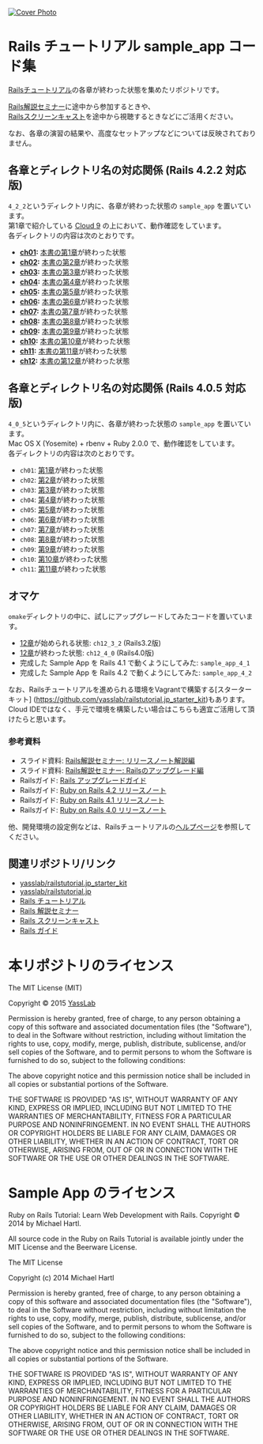 [![Cover Photo](https://raw.githubusercontent.com/yasslab/sample_apps/master/cover.png)](http://railstutorial.jp/)

# Rails チュートリアル sample_app コード集

[Railsチュートリアル](http://railstutorial.jp/)の各章が終わった状態を集めたリポジトリです。   

[Rails解説セミナー](http://railstutorial.jp/seminars)に途中から参加するときや、   
[Railsスクリーンキャスト](http://railstutorial.jp/screencasts)を途中から視聴するときなどにご活用ください。

なお、各章の演習の結果や、高度なセットアップなどについては反映されておりません。

## 各章とディレクトリ名の対応関係 (Rails 4.2.2 対応版)

`4_2_2`というディレクトリ内に、各章が終わった状態の `sample_app` を置いています。   
第1章で紹介している [Cloud 9](https://c9.io/) の上において、動作確認をしています。   
各ディレクトリの内容は次のとおりです。

- __[ch01](https://github.com/yasslab/sample_apps/tree/master/4_2_2/ch01):__ [本書の第1章](http://railstutorial.jp/chapters/beginning?version=4.2#cha-beginning)が終わった状態
- __[ch02](https://github.com/yasslab/sample_apps/tree/master/4_2_2/ch02):__ [本書の第2章](http://railstutorial.jp/chapters/toy_app?version=4.2#top)が終わった状態
- __[ch03](https://github.com/yasslab/sample_apps/tree/master/4_2_2/ch03):__ [本書の第3章](http://railstutorial.jp/chapters/static_pages?version=4.2#cha-static_pages)が終わった状態
- __[ch04](https://github.com/yasslab/sample_apps/tree/master/4_2_2/ch04):__ [本書の第4章](http://railstutorial.jp/chapters/rails_flavored_ruby?version=4.2#cha-rails_flavored_ruby)が終わった状態
- __[ch05](https://github.com/yasslab/sample_apps/tree/master/4_2_2/ch05):__ [本書の第5章](http://railstutorial.jp/chapters/filling_in_the_layout?version=4.2#cha-filling_in_the_layout)が終わった状態
- __[ch06](https://github.com/yasslab/sample_apps/tree/master/4_2_2/ch06):__ [本書の第6章](http://railstutorial.jp/chapters/modeling_users?version=4.2#cha-modeling_users)が終わった状態
- __[ch07](https://github.com/yasslab/sample_apps/tree/master/4_2_2/ch07):__ [本書の第7章](http://railstutorial.jp/chapters/sign_up?version=4.2#cha-sign_up)が終わった状態
- __[ch08](https://github.com/yasslab/sample_apps/tree/master/4_2_2/ch09):__ [本書の第8章](http://railstutorial.jp/chapters/log_in_log_out?version=4.2#cha-log_in_log_out)が終わった状態
- __[ch09](https://github.com/yasslab/sample_apps/tree/master/4_2_2/ch09):__ [本書の第9章](http://railstutorial.jp/chapters/updating_and_deleting_users?version=4.2#cha-updating_showing_and_deleting_users)が終わった状態
- __[ch10](https://github.com/yasslab/sample_apps/tree/master/4_2_2/ch10):__ [本書の第10章](http://railstutorial.jp/chapters/account_activation_password_reset?version=4.2#cha-account_activation_and_password_reset)が終わった状態
- __[ch11](https://github.com/yasslab/sample_apps/tree/master/4_2_2/ch11):__ [本書の第11章](http://railstutorial.jp/chapters/user_microposts?version=4.2#cha-user_microposts)が終わった状態
- __[ch12](https://github.com/yasslab/sample_apps/tree/master/4_2_2/ch12):__ [本書の第12章](http://railstutorial.jp/chapters/following_users?version=4.2#cha-following_users)が終わった状態


## 各章とディレクトリ名の対応関係 (Rails 4.0.5 対応版)

`4_0_5`というディレクトリ内に、各章が終わった状態の `sample_app` を置いています。   
Mac OS X (Yosemite) + rbenv + Ruby 2.0.0 で、動作確認をしています。   
各ディレクトリの内容は次のとおりです。

- `ch01`: [第1章](http://railstutorial.jp/chapters/beginning?version=4.0#top)が終わった状態
- `ch02`: [第2章](http://railstutorial.jp/chapters/a-demo-app?version=4.0#top)が終わった状態
- `ch03`: [第3章](http://railstutorial.jp/chapters/static-pages?version=4.0#top)が終わった状態
- `ch04`: [第4章](http://railstutorial.jp/chapters/rails-flavored-ruby?version=4.0#top)が終わった状態
- `ch05`: [第5章](http://railstutorial.jp/chapters/filling-in-the-layout?version=4.0#top)が終わった状態
- `ch06`: [第6章](http://railstutorial.jp/chapters/modeling-users?version=4.0#top)が終わった状態
- `ch07`: [第7章](http://railstutorial.jp/chapters/sign-up?version=4.0#top)が終わった状態
- `ch08`: [第8章](http://railstutorial.jp/chapters/sign-in-sign-out?version=4.0#top)が終わった状態
- `ch09`: [第9章](http://railstutorial.jp/chapters/updating-showing-and-deleting-users?version=4.0#top)が終わった状態
- `ch10`: [第10章](http://railstutorial.jp/chapters/user-microposts?version=4.0#top)が終わった状態
- `ch11`: [第11章](http://railstutorial.jp/chapters/following-users?version=4.0#top)が終わった状態

## オマケ

`omake`ディレクトリの中に、試しにアップグレードしてみたコードを置いています。

- [12章](http://railstutorial.jp/chapters/supplement?version=3.2#top)が始められる状態: `ch12_3_2` (Rails3.2版)
- [12章](http://railstutorial.jp/chapters/supplement?version=3.2#top)が終わった状態: `ch12_4_0` (Rails4.0版)
- 完成した Sample App を Rails 4.1 で動くようにしてみた: `sample_app_4_1`
- 完成した Sample App を Rails 4.2 で動くようにしてみた: `sample_app_4_2`

なお、Railsチュートリアルを進められる環境をVagrantで構築する[スターターキット] (https://github.com/yasslab/railstutorial.jp_starter_kit)もあります。    
Cloud IDEではなく、手元で環境を構築したい場合はこちらも適宜ご活用して頂けたらと思います。

### 参考資料

- スライド資料: [Rails解説セミナー: リリースノート解説編](http://www.slideshare.net/yasulab/rails-50634204)
- スライド資料: [Rails解説セミナー: Railsのアップグレード編](http://www.slideshare.net/yasulab/rails-rails)
- Railsガイド: [Rails アップグレードガイド](http://railsguides.jp/upgrading_ruby_on_rails.html)
- Railsガイド: [Ruby on Rails 4.2 リリースノート](http://railsguides.jp/4_2_release_notes.html)
- Railsガイド: [Ruby on Rails 4.1 リリースノート](http://railsguides.jp/4_1_release_notes.html)
- Railsガイド: [Ruby on Rails 4.0 リリースノート](http://railsguides.jp/4_0_release_notes.html)

他、開発環境の設定例などは、Railsチュートリアルの[ヘルプページ](http://railstutorial.jp/help)を参照してください。


## 関連リポジトリ/リンク

- [yasslab/railstutorial.jp_starter_kit](https://github.com/yasslab/railstutorial.jp_starter_kit)
- [yasslab/railstutorial.jp](https://github.com/yasslab/railstutorial.jp)
- [Rails チュートリアル](http://railstutorial.jp)
- [Rails 解説セミナー](http://railstutorial.jp/seminars)
- [Rails スクリーンキャスト](http://railstutorial.jp/screencasts)
- [Rails ガイド](http://railsguides.jp)


# 本リポジトリのライセンス

The MIT License (MIT)

Copyright &copy; 2015 [YassLab](http://yasslab.jp)

Permission is hereby granted, free of charge, to any person obtaining a copy
of this software and associated documentation files (the "Software"), to deal
in the Software without restriction, including without limitation the rights
to use, copy, modify, merge, publish, distribute, sublicense, and/or sell
copies of the Software, and to permit persons to whom the Software is
furnished to do so, subject to the following conditions:

The above copyright notice and this permission notice shall be included in all
copies or substantial portions of the Software.

THE SOFTWARE IS PROVIDED "AS IS", WITHOUT WARRANTY OF ANY KIND, EXPRESS OR
IMPLIED, INCLUDING BUT NOT LIMITED TO THE WARRANTIES OF MERCHANTABILITY,
FITNESS FOR A PARTICULAR PURPOSE AND NONINFRINGEMENT. IN NO EVENT SHALL THE
AUTHORS OR COPYRIGHT HOLDERS BE LIABLE FOR ANY CLAIM, DAMAGES OR OTHER
LIABILITY, WHETHER IN AN ACTION OF CONTRACT, TORT OR OTHERWISE, ARISING FROM,
OUT OF OR IN CONNECTION WITH THE SOFTWARE OR THE USE OR OTHER DEALINGS IN THE
SOFTWARE.

# Sample App のライセンス

Ruby on Rails Tutorial: Learn Web Development with Rails. Copyright © 2014 by Michael Hartl.

All source code in the Ruby on Rails Tutorial is available jointly under the MIT License and the Beerware License.

The MIT License

Copyright (c) 2014 Michael Hartl

Permission is hereby granted, free of charge, to any person obtaining a copy
of this software and associated documentation files (the "Software"), to deal
in the Software without restriction, including without limitation the rights
to use, copy, modify, merge, publish, distribute, sublicense, and/or sell
copies of the Software, and to permit persons to whom the Software is
furnished to do so, subject to the following conditions:

The above copyright notice and this permission notice shall be included in
all copies or substantial portions of the Software.

THE SOFTWARE IS PROVIDED "AS IS", WITHOUT WARRANTY OF ANY KIND, EXPRESS OR
IMPLIED, INCLUDING BUT NOT LIMITED TO THE WARRANTIES OF MERCHANTABILITY,
FITNESS FOR A PARTICULAR PURPOSE AND NONINFRINGEMENT.  IN NO EVENT SHALL THE
AUTHORS OR COPYRIGHT HOLDERS BE LIABLE FOR ANY CLAIM, DAMAGES OR OTHER
LIABILITY, WHETHER IN AN ACTION OF CONTRACT, TORT OR OTHERWISE, ARISING FROM,
OUT OF OR IN CONNECTION WITH THE SOFTWARE OR THE USE OR OTHER DEALINGS IN
THE SOFTWARE.


